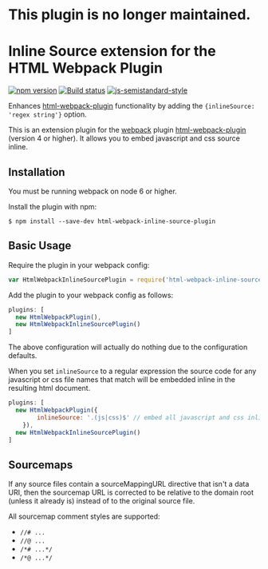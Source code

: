 # This plugin is no longer maintained. 


Inline Source extension for the HTML Webpack Plugin
========================================
[![npm version](https://badge.fury.io/js/html-webpack-inline-source-plugin.svg)](https://badge.fury.io/js/html-webpack-inline-source-plugin) [![Build status](https://travis-ci.org/DustinJackson/html-webpack-inline-source-plugin.svg?branch=master)](https://travis-ci.org/DustinJackson/html-webpack-inline-source-plugin) [![js-semistandard-style](https://img.shields.io/badge/code%20style-semistandard-brightgreen.svg?style=flat-square)](https://github.com/Flet/semistandard)

Enhances [html-webpack-plugin](https://github.com/ampedandwired/html-webpack-plugin)
functionality by adding the `{inlineSource: 'regex string'}` option.

This is an extension plugin for the [webpack](http://webpack.github.io) plugin [html-webpack-plugin](https://github.com/ampedandwired/html-webpack-plugin) (version 4 or higher).  It allows you to embed javascript and css source inline.

Installation
------------
You must be running webpack on node 6 or higher.

Install the plugin with npm:
```shell
$ npm install --save-dev html-webpack-inline-source-plugin
```

Basic Usage
-----------
Require the plugin in your webpack config:

```javascript
var HtmlWebpackInlineSourcePlugin = require('html-webpack-inline-source-plugin');
```

Add the plugin to your webpack config as follows:

```javascript
plugins: [
  new HtmlWebpackPlugin(),
  new HtmlWebpackInlineSourcePlugin()
]  
```
The above configuration will actually do nothing due to the configuration defaults.

When you set `inlineSource` to a regular expression the source code for any javascript or css file names that match will be embedded inline in the resulting html document.
```javascript
plugins: [
  new HtmlWebpackPlugin({
		inlineSource: '.(js|css)$' // embed all javascript and css inline
	}),
  new HtmlWebpackInlineSourcePlugin()
]  
```

Sourcemaps
----------
If any source files contain a sourceMappingURL directive that isn't a data URI, then the sourcemap URL is corrected to be relative to the domain root (unless it already is) instead of to the original source file.

All sourcemap comment styles are supported:

* `//# ...`
* `//@ ...`
* `/*# ...*/`
* `/*@ ...*/`
